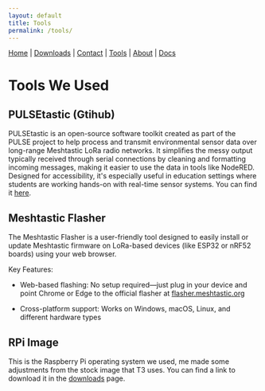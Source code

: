 ```yaml
---
layout: default
title: Tools
permalink: /tools/
---
```

<nav>
  <a href="{{ '/' | relative_url }}">Home</a> |
  <a href="{{ '/downloads/' | relative_url }}">Downloads</a> |
  <a href="{{ '/contact/' | relative_url }}">Contact</a> |
  <a href="{{ '/tools/' | relative_url }}">Tools</a> |
  <a href="{{ '/about/' | relative_url }}">About</a> |
  <a href="{{ '/docs/' | relative_url }}">Docs</a>
</nav>

# Tools We Used

## PULSEtastic (Gtihub)
PULSEtastic is an open-source software toolkit created as part of the PULSE project to help process and transmit environmental sensor data over long-range Meshtastic LoRa radio networks. It simplifies the messy output typically received through serial connections by cleaning and formatting incoming messages, making it easier to use the data in tools like NodeRED. Designed for accessibility, it's especially useful in education settings where students are working hands-on with real-time sensor systems. You can find it [here](https://github.com/uaf-t3/PULSEtastic).


## Meshtastic Flasher
The Meshtastic Flasher is a user-friendly tool designed to easily install or update Meshtastic firmware on LoRa-based devices (like ESP32 or nRF52 boards) using your web browser.

Key Features:
- Web-based flashing: No setup required—just plug in your device and point Chrome or Edge to the official flasher at [flasher.meshtastic.org](flasher.meshtastic.org)

- Cross-platform support: Works on Windows, macOS, Linux, and different hardware types

## RPi Image
This is the Raspberry Pi operating system we used, me made some adjustments from the stock image that T3 uses. You can find a link to download it in the [downloads](https://t3.uaf.edu/pulse-startram/downloads/) page.
